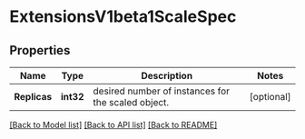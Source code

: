# ExtensionsV1beta1ScaleSpec

## Properties
Name | Type | Description | Notes
------------ | ------------- | ------------- | -------------
**Replicas** | **int32** | desired number of instances for the scaled object. | [optional] 

[[Back to Model list]](../README.md#documentation-for-models) [[Back to API list]](../README.md#documentation-for-api-endpoints) [[Back to README]](../README.md)


